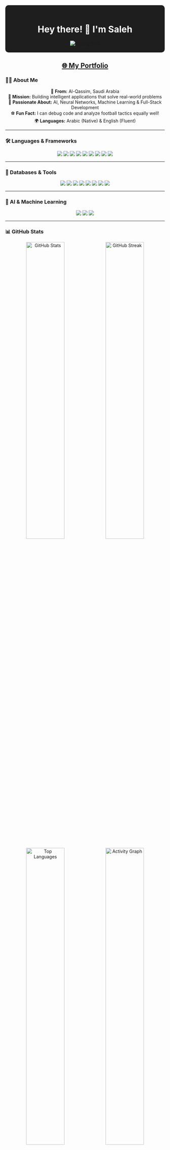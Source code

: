 <div align="center" style="background-color: #1e1e1e; padding: 20px; border-radius: 10px;">
  <h1 style="color: white;">Hey there! 👋 I'm Saleh</h1>
  <img src="https://readme-typing-svg.herokuapp.com?font=Fira+Code&weight=600&size=28&pause=1000&color=90CAF9&width=600&lines=Saudi+Programmer+from+Al-Qassim;Software+Engineer;Building+Solutions+That+Matter;Coffee-Driven+Developer+☕" alt="Typing SVG" />
</div>

<h2 align="center">
  <a href="https://2saleh1.github.io/portfolio/">🌐 My Portfolio</a>
</h2>


### 🧑‍💻 About Me

<p align="center">
  🌴 <b>From:</b> Al-Qassim, Saudi Arabia<br>
  🎯 <b>Mission:</b> Building intelligent applications that solve real-world problems<br>
  🧠 <b>Passionate About:</b> AI, Neural Networks, Machine Learning & Full-Stack Development<br>
  ⚽ <b>Fun Fact:</b> I can debug code and analyze football tactics equally well!<br>
  🌍 <b>Languages:</b> Arabic (Native) & English (Fluent)
</p>

---

### 🛠️ Languages & Frameworks

<p align="center">
  <img src="https://img.shields.io/badge/HTML5-E34F26?style=for-the-badge&logo=html5&logoColor=white"/>
  <img src="https://img.shields.io/badge/CSS3-1572B6?style=for-the-badge&logo=css3&logoColor=white"/>
  <img src="https://img.shields.io/badge/JavaScript-F7DF1E?style=for-the-badge&logo=javascript&logoColor=black"/>
  <img src="https://img.shields.io/badge/TypeScript-007ACC?style=for-the-badge&logo=typescript&logoColor=white"/>
  <img src="https://img.shields.io/badge/Python-3776AB?style=for-the-badge&logo=python&logoColor=white"/>
  <img src="https://img.shields.io/badge/Java-ED8B00?style=for-the-badge&logo=java&logoColor=white"/>
  <img src="https://img.shields.io/badge/C++-00599C?style=for-the-badge&logo=c%2B%2B&logoColor=white"/>
  <img src="https://img.shields.io/badge/PHP-777BB4?style=for-the-badge&logo=php&logoColor=white"/>
  <img src="https://img.shields.io/badge/React_Native-20232A?style=for-the-badge&logo=react&logoColor=61DAFB"/>
</p>

---

### 🧰 Databases & Tools

<p align="center">
  <img src="https://img.shields.io/badge/Supabase-181818?style=for-the-badge&logo=supabase&logoColor=white"/>
  <img src="https://img.shields.io/badge/Git-F05032?style=for-the-badge&logo=git&logoColor=white"/>
  <img src="https://img.shields.io/badge/VS_Code-007ACC?style=for-the-badge&logo=visual-studio-code&logoColor=white"/>
  <img src="https://img.shields.io/badge/Anaconda-42B029?style=for-the-badge&logo=anaconda&logoColor=white"/>
  <img src="https://img.shields.io/badge/Arduino-00979D?style=for-the-badge&logo=arduino&logoColor=white"/>
  <img src="https://img.shields.io/badge/OpenCV-5C3EE8?style=for-the-badge&logo=opencv&logoColor=white"/>
  <img src="https://img.shields.io/badge/Linux-333333?style=for-the-badge&logo=linux&logoColor=white"/>
  <img src="https://img.shields.io/badge/Windows-0078D6?style=for-the-badge&logo=windows&logoColor=white"/>
</p>

---

### 🤖 AI & Machine Learning

<p align="center">
  <img src="https://img.shields.io/badge/AI%20%26%20ML-232946?style=for-the-badge&logo=ai&logoColor=white"/>
  <img src="https://img.shields.io/badge/TensorFlow-FF6F00?style=for-the-badge&logo=tensorflow&logoColor=white"/>
  <img src="https://img.shields.io/badge/Pandas-150458?style=for-the-badge&logo=pandas&logoColor=white"/>
</p>

---

### 📊 GitHub Stats

<p align="center">
  <img width="49%" src="https://github-readme-stats.vercel.app/api?username=2saleh1&show_icons=true&theme=radical&hide_border=true&bg_color=0D1117&title_color=667EEA&icon_color=F7931E&text_color=FFF" alt="GitHub Stats" />
  <img width="49%" src="https://github-readme-streak-stats.herokuapp.com/?user=2saleh1&theme=radical&hide_border=true&background=0D1117&stroke=667EEA&ring=F7931E&fire=F7931E&currStreakLabel=FFF" alt="GitHub Streak" />
  <img width="49%" src="https://github-readme-stats.vercel.app/api/top-langs/?username=2saleh1&layout=compact&theme=radical&hide_border=true&bg_color=0D1117&title_color=667EEA&text_color=FFF" alt="Top Languages" />
  <img width="49%" src="https://github-readme-activity-graph.vercel.app/graph?username=2saleh1&bg_color=0D1117&color=667EEA&line=F7931E&point=FFF&area=true&hide_border=true" alt="Activity Graph" />
</p>

---

### 🤝 Let's Connect

<p align="center">
  <a href="mailto:saleh60361@gmail.com"><img alt="Email" src="https://img.shields.io/badge/📧_Email-saleh60361@gmail.com-D14836?style=for-the-badge&logo=gmail&logoColor=white"></a>
 <a href="https://www.linkedin.com/in/saleh-al-assaf-95470a349/"><img alt="LinkedIn" src="https://img.shields.io/badge/💼_LinkedIn-Let's_Network!-0077B5?style=for-the-badge&logo=linkedin&logoColor=white"></a>
  <a href="https://github.com/2saleh1"><img alt="GitHub" src="https://img.shields.io/badge/💻_GitHub-Follow_Me!-181717?style=for-the-badge&logo=github&logoColor=white"></a>
  <a href="https://2saleh1.github.io/portfolio/"><img alt="Website" src="https://img.shields.io/badge/🌐_Portfolio-Visit_My_Site!-667EEA?style=for-the-badge&logo=safari&logoColor=white"></a>
</p>

---
### 📊 GitHub Analytics Dashboard

<table align="center">
  <tr>
    <td colspan="2">
      <img src="https://github-readme-stats.vercel.app/api?username=2saleh1&show_icons=true&theme=material-palenight&hide_border=true&bg_color=1a1b27&title_color=667EEA&icon_color=F7931E&text_color=FFF&custom_title=🔥%20GitHub%20Performance" width="100%" />
    </td>
  </tr>
  <tr>
    <td>
      <img src="https://github-readme-streak-stats.herokuapp.com/?user=2saleh1&theme=material-palenight&hide_border=true&background=1a1b27" width="100%" />
    </td>
    <td>
      <img src="https://github-readme-stats.vercel.app/api/top-langs/?username=2saleh1&layout=compact&theme=material-palenight&hide_border=true&bg_color=1a1b27" width="100%" />
    </td>
  </tr>
</table>


---

<div align="center">
  <img src="https://capsule-render.vercel.app/api?type=waving&color=gradient&customColorList=6,11,20&height=100&section=footer&text=Happy%20Coding!&fontSize=16&fontColor=fff&animation=twinkling"/>
</div>

